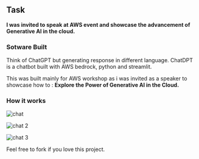 ## Task

**I was invited to speak at AWS event and showcase the advancement of Generative AI in the cloud.**

### Sotware Built
Think of ChatGPT but generating response in different language. ChatDPT is a chatbot built with AWS bedrock, python and streamlit.

This was built mainly for AWS workshop as i was invited as a speaker to showcase how to : **Explore the Power of Generative AI in the Cloud.**

### How it works

![chat](https://github.com/AdesinaA/ChatDPT/assets/53907121/a10bea2d-776f-4e13-ad7d-7451fef30d88)

![chat 2](https://github.com/AdesinaA/ChatDPT/assets/53907121/e1a4f6e9-f662-40ba-8677-f32137e71f4d)

![chat 3](https://github.com/AdesinaA/ChatDPT/assets/53907121/0fbaa21f-2e76-4fbf-87f7-5a6890d495b4)

Feel free to fork if you love this project.

